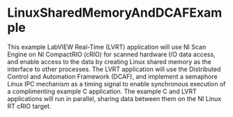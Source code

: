 # LinuxSharedMemoryAndDCAFExample
This example LabVIEW Real-Time (LVRT) application will use NI Scan Engine on NI CompactRIO (cRIO) for scanned hardware I/O data access, and enable access to the data by creating Linux shared memory as the interface to other processes. The LVRT application will use the Distributed Control and Automation Framework (DCAF), and implement a semaphore Linux IPC mechanism as a timing signal to enable synchronous execution of a complimenting example C application. The example C and LVRT applications will run in parallel, sharing data between them on the NI Linux RT cRIO target.

